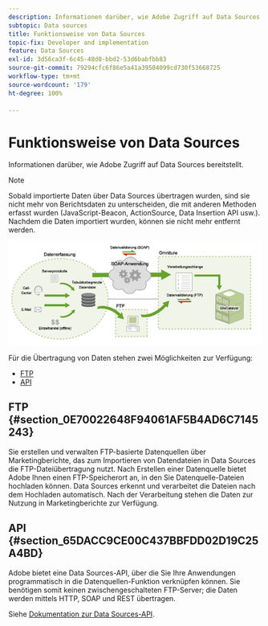 ```yaml
---
description: Informationen darüber, wie Adobe Zugriff auf Data Sources bereitstellt.
subtopic: Data sources
title: Funktionsweise von Data Sources
topic-fix: Developer and implementation
feature: Data Sources
exl-id: 3d56ca3f-6c45-48d0-bbd2-53d6babfbb83
source-git-commit: 79294cfc6f86e5a41a39504099cd730f53668725
workflow-type: tm+mt
source-wordcount: '179'
ht-degree: 100%

---
```


# Funktionsweise von Data Sources

Informationen darüber, wie Adobe Zugriff auf Data Sources bereitstellt.

>[!NOTE]
>
>Sobald importierte Daten über Data Sources übertragen wurden, sind sie nicht mehr von Berichtsdaten zu unterscheiden, die mit anderen Methoden erfasst wurden (JavaScript-Beacon, ActionSource, Data Insertion API usw.). Nachdem die Daten importiert wurden, können sie nicht mehr entfernt werden.

![](assets/data_sources_overview.png)

Für die Übertragung von Daten stehen zwei Möglichkeiten zur Verfügung:

* [FTP](/help/import/c-data-sources/datasrc-how-data-sources-works.md#section_0E70022648F94061AF5B4AD6C7145243)
* [API](/help/import/c-data-sources/datasrc-how-data-sources-works.md#section_65DACC9CE00C437BBFDD02D19C25A4BD)

## FTP {#section_0E70022648F94061AF5B4AD6C7145243}

Sie erstellen und verwalten FTP-basierte Datenquellen über Marketingberichte, das zum Importieren von Datendateien in Data Sources die FTP-Dateiübertragung nutzt. Nach Erstellen einer Datenquelle bietet Adobe Ihnen einen FTP-Speicherort an, in den Sie Datenquelle-Dateien hochladen können. Data Sources erkennt und verarbeitet die Dateien nach dem Hochladen automatisch. Nach der Verarbeitung stehen die Daten zur Nutzung in Marketingberichte zur Verfügung.

## API  {#section_65DACC9CE00C437BBFDD02D19C25A4BD}

Adobe bietet eine Data Sources-API, über die Sie Ihre Anwendungen programmatisch in die Datenquellen-Funktion verknüpfen können. Sie benötigen somit keinen zwischengeschalteten FTP-Server; die Daten werden mittels HTTP, SOAP und REST übertragen.

Siehe [Dokumentation zur Data Sources-API](https://github.com/AdobeDocs/analytics-1.4-apis/tree/master/docs/data-sources-api).
